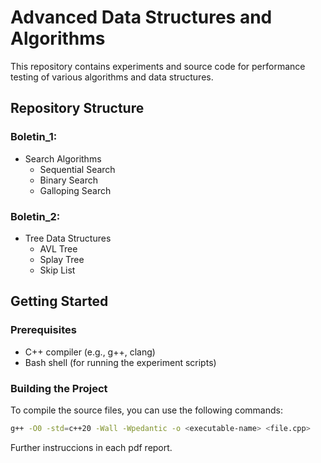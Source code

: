 # Advanced Data Structures and Algorithms

This repository contains experiments and source code for performance testing of various algorithms and data structures.

## Repository Structure

### Boletin_1:
- Search Algorithms
    - Sequential Search
    - Binary Search
    - Galloping Search

### Boletin_2:
- Tree Data Structures
    - AVL Tree
    - Splay Tree
    - Skip List

## Getting Started

### Prerequisites

- C++ compiler (e.g., g++, clang)
- Bash shell (for running the experiment scripts)

### Building the Project

To compile the source files, you can use the following commands:

```sh
g++ -O0 -std=c++20 -Wall -Wpedantic -o <executable-name> <file.cpp>
```

Further instruccions in each pdf report.

